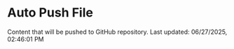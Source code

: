 # Auto Push File

Content that will be pushed to GitHub repository.
Last updated: 06/27/2025, 02:46:01 PM